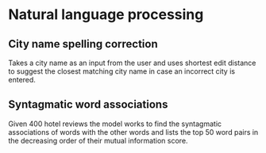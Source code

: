 # Natural language processing

## City name spelling correction

Takes a city name as an input from the user and uses shortest edit distance to suggest the closest matching city name in case an incorrect city is entered.

## Syntagmatic word associations

Given 400 hotel reviews the model works to find the syntagmatic associations of words with the other words and lists the top 50 word pairs in the decreasing order of their mutual information score.

